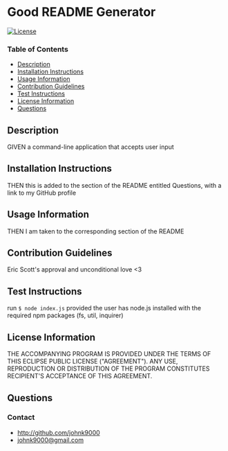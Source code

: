 # Good README Generator 
[![License](https://img.shields.io/badge/License-EPL%201.0-red.svg)](https://opensource.org/licenses/EPL-1.0)
### Table of Contents
  * [Description](#description)
  * [Installation Instructions](#installation-instructions)
  * [Usage Information](#usage-information)
  * [Contribution Guidelines](#contribution-guidelines)
  * [Test Instructions](#test-instructions)
  * [License Information](#license-information)
  * [Questions](#Questions)

 ## Description 
GIVEN a command-line application that accepts user input
 ## Installation Instructions 
THEN this is added to the section of the README entitled Questions, with a link to my GitHub profile
 ## Usage Information 
THEN I am taken to the corresponding section of the README
 ## Contribution Guidelines 
Eric Scott's approval and unconditional love <3
 ## Test Instructions 
run `$ node index.js` provided the user has node.js installed with the required npm packages (fs, util, inquirer)

## License Information
THE ACCOMPANYING PROGRAM IS PROVIDED UNDER THE TERMS OF THIS ECLIPSE PUBLIC LICENSE ("AGREEMENT"). ANY USE, REPRODUCTION OR DISTRIBUTION OF THE PROGRAM CONSTITUTES RECIPIENT'S ACCEPTANCE OF THIS AGREEMENT.
## Questions
### Contact
* http://github.com/johnk9000
* johnk9000@gmail.com